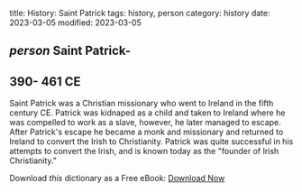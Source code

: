 title: History: Saint Patrick
tags: history, person
category: history
date: 2023-03-05
modified: 2023-03-05

## _person_  Saint Patrick-
  390-
461 CE
-
Saint Patrick was a
Christian missionary who went to Ireland in the fifth century CE.
Patrick was kidnaped as a child and taken to Ireland where he was
compelled to work as a slave, however, he later managed to escape.
After Patrick's escape he became a monk and missionary and returned to
Ireland to convert the Irish to Christianity.   Patrick was quite
successful in his attempts to convert the Irish, and is known today as
the "founder of Irish Christianity."


Download *this* dictionary as a Free eBook: [Download Now]({static}static/CairnsHistoryDictionary.pdf)

